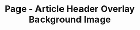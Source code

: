 ---
layout: article
title: Page - Article Header Overlay Background Image
tags: Template
article_header:
  type: overlay
  theme: dark
  background_color: '#203028'
  background_image:
    gradient: 'linear-gradient(135deg, rgba(34, 139, 87 , .4), rgba(139, 34, 139, .4))'
    src: /assets/images/cover3.jpg
cover: /assets/images/axure/page-article-header-cover-image-immersive-translucent-header.jpg
---